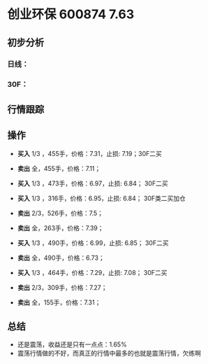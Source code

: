 # 创业环保 600874 7.63
## 初步分析
### 日线：
  
### 30F：
  
## 行情跟踪
  
## 操作
  - **买入** 1/3 ，455手，价格：7.31，止损: 7.19；30F二买 
  - **卖出** 全，455手，价格：7.11；

  - **买入** 1/3 ，473手，价格：6.97，止损: 6.84； 30F二买 
  - **买入** 1/3 ，316手，价格：6.95，止损: 6.84； 30F类二买加仓
  - **卖出** 2/3，526手，价格：7.5；
  - **卖出** 全，263手，价格：7.39；

  - **买入** 1/3 ，490手，价格：6.99，止损: 6.85； 30F二买
  - **卖出** 全，490手，价格：6.73；

  - **买入** 1/3 ，464手，价格：7.29，止损: 7.08； 30F二买
  - **卖出** 2/3，309手，价格：7.27；
  - **卖出** 全，155手，价格：7.31；

## 总结
  - 还是震荡，收益还是只有一点点：1.65%
  - 震荡行情做的不好，而真正的行情中最多的也就是震荡行情，欠练啊